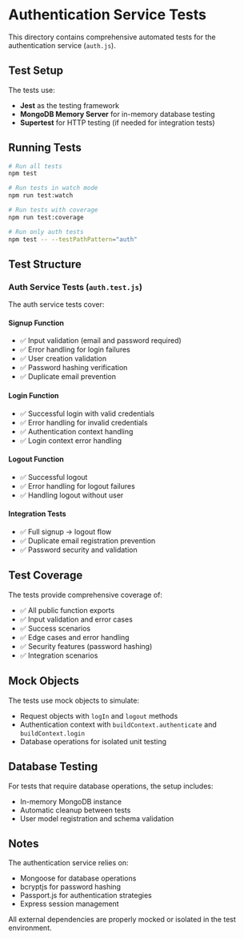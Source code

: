 # Authentication Service Tests

This directory contains comprehensive automated tests for the authentication service (`auth.js`).

## Test Setup

The tests use:

- **Jest** as the testing framework
- **MongoDB Memory Server** for in-memory database testing
- **Supertest** for HTTP testing (if needed for integration tests)

## Running Tests

```bash
# Run all tests
npm test

# Run tests in watch mode
npm run test:watch

# Run tests with coverage
npm run test:coverage

# Run only auth tests
npm test -- --testPathPattern="auth"
```

## Test Structure

### Auth Service Tests (`auth.test.js`)

The auth service tests cover:

#### Signup Function

- ✅ Input validation (email and password required)
- ✅ Error handling for login failures
- ✅ User creation validation
- ✅ Password hashing verification
- ✅ Duplicate email prevention

#### Login Function

- ✅ Successful login with valid credentials
- ✅ Error handling for invalid credentials
- ✅ Authentication context handling
- ✅ Login context error handling

#### Logout Function

- ✅ Successful logout
- ✅ Error handling for logout failures
- ✅ Handling logout without user

#### Integration Tests

- ✅ Full signup → logout flow
- ✅ Duplicate email registration prevention
- ✅ Password security and validation

## Test Coverage

The tests provide comprehensive coverage of:

- ✅ All public function exports
- ✅ Input validation and error cases
- ✅ Success scenarios
- ✅ Edge cases and error handling
- ✅ Security features (password hashing)
- ✅ Integration scenarios

## Mock Objects

The tests use mock objects to simulate:

- Request objects with `logIn` and `logout` methods
- Authentication context with `buildContext.authenticate` and `buildContext.login`
- Database operations for isolated unit testing

## Database Testing

For tests that require database operations, the setup includes:

- In-memory MongoDB instance
- Automatic cleanup between tests
- User model registration and schema validation

## Notes

The authentication service relies on:

- Mongoose for database operations
- bcryptjs for password hashing
- Passport.js for authentication strategies
- Express session management

All external dependencies are properly mocked or isolated in the test environment.
